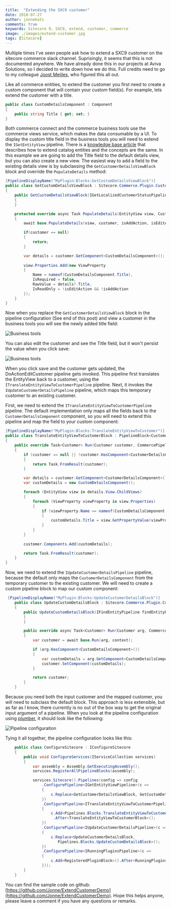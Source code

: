 ```yaml
---
title:  "Extending the SXC9 customer"
date: 2018-07-27
author: jonnekats
comments: true
keywords: Sitecore 9, SXC9, extend, customer, commerce
image: ./images/extend-customer.jpg
tags: [Sitecore]
---
```

Multiple times I've seen people ask how to extend a SXC9 customer on the sitecore commerce slack channel. Suprisingly, it seems that this is not documented anywhere. We have already done this in our projects at Aviva Solutions, so I decided to write down how we do this. Full credits need to go to my colleague [Joost Meijles](https://twitter.com/joostmeijles), who figured this all out. 

<!--more-->

Like all commerce entities, to extend the customer you first need to create a custom component that will contain your custom field(s). For example, lets extend the customer with a title. 

``` csharp
public class CustomDetailsComponent : Component
{
    public string Title { get; set; }
}
```

Both commerce connect and the commerce business tools use the commerce views service, which makes the data consumable by a UI. To display the custom title field in the business tools you will need to extend the `IGetEntityView` pipeline. There is a [knowledge base article](https://kb.sitecore.net/articles/083614) that describes how to extend catalog entities and the concepts are the same. In this example we are going to add the Title field to the default details view, but you can also create a new view. The easiest way to add a field to the existing details view is by subclassing the `GetCustomerDetailsViewBlock` block and override the `PopulateDetails` method:

``` csharp
[PipelineDisplayName("MyPlugin:Blocks:GetCustomDetailsViewBlock")]
public class GetCustomDetailsViewBlock : Sitecore.Commerce.Plugin.Customers.GetCustomerDetailsViewBlock
{
    public GetCustomDetailsViewBlock(IGetLocalizedCustomerStatusPipeline getLocalizedCustomerStatusPipeline) : base(getLocalizedCustomerStatusPipeline)
    {
    }

    protected override async Task PopulateDetails(EntityView view, Customer customer, bool isAddAction, bool isEditAction, CommercePipelineExecutionContext context)
    {
        await base.PopulateDetails(view, customer, isAddAction, isEditAction, context);

        if(customer == null)
        {
            return;
        }

        var details = customer.GetComponent<CustomDetailsComponent>();
                    
        view.Properties.Add(new ViewProperty
        {
            Name = nameof(CustomDetailsComponent.Title),
            IsRequired = false,
            RawValue = details?.Title,
            IsReadOnly = !isEditAction && !isAddAction
        });
    }
}
```

Now when you replace the `GetCustomerDetailsViewBlock` block in the pipeline configuration (See end of this post) and view a customer in the business tools you will see the newly added title field:

![Business tools](/assets/images/extend-customer/details.jpg)
            
You can also edit the customer and see the Title field, but it won't persist the value when you click save:

![Business tools](/assets/images/extend-customer/edit.jpg)

When you click save and the customer gets updated, the DoActionEditCustomer pipeline gets invoked. This pipeline first translates the EntityView back to a customer, using the `ITranslateEntityViewToCustomerPipeline` pipeline. Next, it invokes the `IUpdateCustomerDetailsPipeline` pipeline, which maps this temporary customer to an existing customer. 

First, we need to extend the `ITranslateEntityViewToCustomerPipeline` pipeline. The default implementation only maps all the fields back to the `CustomerDetailsComponent` component, so you will need to extend this pipeline and map the field to your custom component:

``` csharp
[PipelineDisplayName("MyPlugin:Blocks:TranslateEntityViewToCustomer")]
public class TranslateEntityViewToCustomerBlock : PipelineBlock<Customer, Customer, CommercePipelineExecutionContext>
{
    public override Task<Customer> Run(Customer customer, CommercePipelineExecutionContext context)
    {
        if (customer == null || !customer.HasComponent<CustomerDetailsComponent>())
        {
            return Task.FromResult(customer);
        }

        var details = customer.GetComponent<CustomerDetailsComponent>();
        var customDetails = new CustomDetailsComponent();

        foreach (EntityView view in details.View.ChildViews)
        {
            foreach (ViewProperty viewProperty in view.Properties)
            {
                if (viewProperty.Name == nameof(CustomDetailsComponent.Title))
                {
                    customDetails.Title = view.GetPropertyValue(viewProperty.Name)?.ToString();
                }
            }
        }
        
        customer.Components.Add(customDetails);

        return Task.FromResult(customer);
    }
}
```
Now, we need to extend the `IUpdateCustomerDetailsPipeline` pipeline, because the default only maps the `CustomerDetailsComponent` from the temporary customer to the existing customer. We will need to create a custom pipeline block to map our custom component:

``` csharp
 [PipelineDisplayName("MyPlugin:Blocks:UpdateCustomerDetailsBlock")]
    public class UpdateCustomDetailsBlock : Sitecore.Commerce.Plugin.Customers.UpdateCustomerDetailsBlock
    {
        public UpdateCustomDetailsBlock(IFindEntityPipeline findEntityPipeline) : base(findEntityPipeline)
        {
        }

        public override async Task<Customer> Run(Customer arg, CommercePipelineExecutionContext context)
        {
            var customer = await base.Run(arg, context);

            if (arg.HasComponent<CustomDetailsComponent>())
            {
                var customDetails = arg.GetComponent<CustomDetailsComponent>();
                customer.SetComponent(customDetails);
            }

            return customer;
        }
    }
```

Because you need both the input customer and the mapped customer, you will need to subclass the default block. This approach is less extensible, but as far as I know, there currently is no out of the box way to get the original input argument of a pipeline. When you look at the pipeline configuration using [plumber](http://plumber-sc.com/), it should look like the following:

![Pipeline configuration](/assets/images/extend-customer/updatepipeline.jpg)

Tying it all together, the pipeline configuration looks like this:

``` csharp
    public class ConfigureSitecore : IConfigureSitecore
    {
        public void ConfigureServices(IServiceCollection services)
        {
            var assembly = Assembly.GetExecutingAssembly();
            services.RegisterAllPipelineBlocks(assembly);

            services.Sitecore().Pipelines(config => config
                .ConfigurePipeline<IGetEntityViewPipeline>(c =>
                {
                    c.Replace<GetCustomerDetailsViewBlock, GetCustomDetailsViewBlock>();
                })
                .ConfigurePipeline<ITranslateEntityViewToCustomerPipeline>(c =>
                {
                    c.Add<Pipelines.Blocks.TranslateEntityViewToCustomerBlock>()
                     .After<TranslateEntityViewToCustomerBlock>();
                })
                .ConfigurePipeline<IUpdateCustomerDetailsPipeline>(c =>
                {
                    c.Replace<UpdateCustomerDetailsBlock,
                       Pipelines.Blocks.UpdateCustomDetailsBlock>();
                })
                .ConfigurePipeline<IRunningPluginsPipeline>(c =>
                {
                    c.Add<RegisteredPluginBlock>().After<RunningPluginsBlock>();
                }));
        }
    }
```

You can find the sample code on github: [https://github.com/Jonne/ExtendCustomerDemo](https://github.com/Jonne/ExtendCustomerDemo). Hope this helps anyone, please leave a comment if you have any questions or remarks.